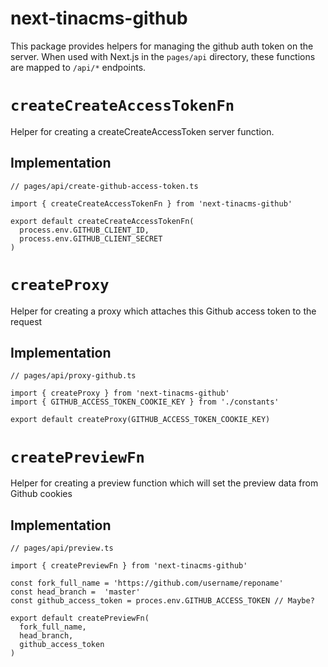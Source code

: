# next-tinacms-github

This package provides helpers for managing the github auth token on the server.
When used with Next.js in the `pages/api` directory, these functions are mapped to `/api/*` endpoints.

# `createCreateAccessTokenFn`
Helper for creating a createCreateAccessToken server function.

## Implementation

```
// pages/api/create-github-access-token.ts

import { createCreateAccessTokenFn } from 'next-tinacms-github'

export default createCreateAccessTokenFn(
  process.env.GITHUB_CLIENT_ID,
  process.env.GITHUB_CLIENT_SECRET
)
```

# `createProxy`
Helper for creating a proxy which attaches this Github access token to the request

## Implementation

```
// pages/api/proxy-github.ts

import { createProxy } from 'next-tinacms-github'
import { GITHUB_ACCESS_TOKEN_COOKIE_KEY } from './constants'

export default createProxy(GITHUB_ACCESS_TOKEN_COOKIE_KEY)
```

# `createPreviewFn`
Helper for creating a preview function which will set the preview data from Github cookies

## Implementation

```
// pages/api/preview.ts

import { createPreviewFn } from 'next-tinacms-github'

const fork_full_name = 'https://github.com/username/reponame'
const head_branch =  'master'
const github_access_token = proces.env.GITHUB_ACCESS_TOKEN // Maybe?

export default createPreviewFn(
  fork_full_name,
  head_branch,
  github_access_token
)

```